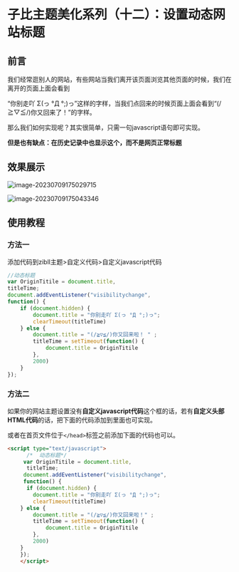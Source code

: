 # 子比主题美化系列（十二）：设置动态网站标题

## 前言

我们经常逛别人的网站，有些网站当我们离开该页面浏览其他页面的时候，我们在离开的页面上面会看到

“你别走吖 Σ(っ °Д °;)っ”这样的字样，当我们点回来的时候页面上面会看到“(/≧▽≦/)你又回来了！”的字样。

那么我们如何实现呢？其实很简单，只需一句javascript语句即可实现。

**但是也有缺点：在历史记录中也显示这个，而不是网页正常标题**

## 效果展示

![image-20230709175029715](https://lskypro-1309218011.cos.ap-shanghai.myqcloud.com/2023/07/09/64aa82e5e45b2.png)

![image-20230709175043346](https://lskypro-1309218011.cos.ap-shanghai.myqcloud.com/2023/07/09/64aa82f37f5d9.png)

## 使用教程

### 方法一

添加代码到zibll主题>自定义代码>自定义javascript代码

```javascript
//动态标题 
var OriginTitile = document.title,
titleTime;
document.addEventListener("visibilitychange",
function() {
    if (document.hidden) {
        document.title = "你别走吖 Σ(っ °Д °;)っ";
        clearTimeout(titleTime)
    } else {
        document.title = "(/≧▽≦/)你又回来啦！ " ;
        titleTime = setTimeout(function() {
            document.title = OriginTitile
        },
        2000)
    }
});
```

### 方法二

如果你的网站主题设置没有**自定义javascript代码**这个框的话，若有**自定义头部HTML代码**的话，把下面的代码添加到里面也可实现。

或者在首页文件位于`</head>`标签之前添加下面的代码也可以。

```html
<script type="text/javascript">
      /*  动态标题*/
     var OriginTitile = document.title,
      titleTime;
     document.addEventListener("visibilitychange",
     function() {
      if (document.hidden) {
        document.title = "你别走吖 Σ(っ °Д °;)っ";
        clearTimeout(titleTime)
    } else {
        document.title = "(/≧▽≦/)你又回来啦！" ;
        titleTime = setTimeout(function() {
            document.title = OriginTitile
        },
        2000)
    }
    });
    </script>
```

